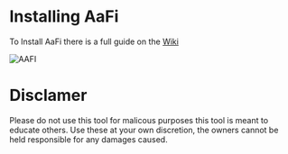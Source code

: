 # Installing AaFi
To Install AaFi there is a full guide on the [Wiki](https://docs.aafi.xyz "AaFi Wiki")

![AAFI](https://user-images.githubusercontent.com/49574294/113784952-d5089800-96fb-11eb-99c4-3db45eb0fb07.png)

# Disclamer
Please do not use this tool for malicous purposes this tool is meant to educate others. Use these at your own discretion, the owners cannot be held responsible for any damages caused. 
